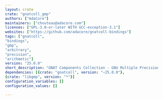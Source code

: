 ```yaml
---
layout: crate
crate: "gnatcoll_gmp"
authors: ["AdaCore"]
maintainers: ["chouteau@adacore.com"]
licenses: ["GPL-3.0-or-later WITH GCC-exception-3.1"]
websites: ["https://github.com/adacore/gnatcoll-bindings"]
tags: ["gnatcoll",
"bindings",
"gmp",
"arbitrary",
"precision",
"arithmetic"]
version: "25.0.0"
short_description: "GNAT Components Collection - GNU Multiple Precision Arithmetic binding"
dependencies: [{crate: "gnatcoll", version: "~25.0.0"},
{crate: "libgmp", version: "*"}]
configuration_variables: []
configuration_values: []

---
```



